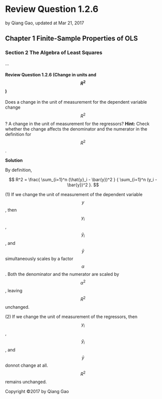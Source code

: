 # Review Question 1.2.6

by Qiang Gao, updated at Mar 21, 2017

## Chapter 1 Finite-Sample Properties of OLS

### Section 2 The Algebra of Least Squares

...

#### Review Question 1.2.6 \(Change in units and $$R^2$$\)

Does a change in the unit of measurement for the dependent variable change $$R^2$$? A change in the unit of measurement for the regressors? **Hint:** Check whether the change affects the denominator and the numerator in the definition for $$R^2$$.

**Solution**

By definition,

$$
R^2 = \frac{ \sum_{i=1}^n (\hat{y}_i - \bar{y})^2 }
{ \sum_{i=1}^n (y_i - \bar{y})^2 }.
$$

\(1\) If we change the unit of measurement of the dependent variable $$y$$, then $$y_i$$, $$\hat{y}_i$$, and $$\bar{y}$$ simultaneously scales by a factor $$\alpha$$. Both the denominator and the numerator are scaled by $$\alpha^2$$, leaving $$R^2$$ unchanged.

\(2\) If we change the unit of measurement of the regressors, then $$y_i$$, $$\hat{y}_i$$, and $$\bar{y}$$ donnot change at all. $$R^2$$ remains unchanged.

Copyright ©2017 by Qiang Gao

